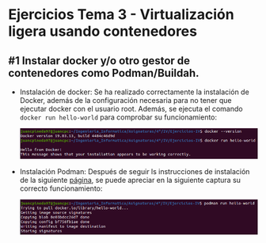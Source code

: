 # Ejercicios Tema 3 - Virtualización ligera usando contenedores

## #1 Instalar docker y/o otro gestor de contenedores como Podman/Buildah.

- Instalación de docker: Se ha realizado correctamente la instalación de Docker, además de la configuración necesaria para no tener que ejecutar docker con el usuario root. Además, se ejecuta el comando `docker run hello-world` para comprobar su funcionamiento:

    ![screenshot_T3_E1](capturas/screenshot_T3_E1_1.png)

- Instalación Podman: Después de seguir ls instrucciones de instalación de la siguiente [página](https://podman.io/getting-started/installation), se puede apreciar en la siguiente captura su correcto funcionamiento:

    ![screenshot_T3_E2](capturas/screenshot_T3_E1_2.png)